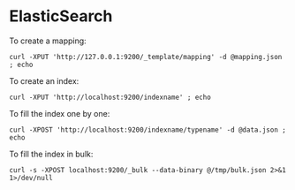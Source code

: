 ElasticSearch
=============

To create a mapping:
```
curl -XPUT 'http://127.0.0.1:9200/_template/mapping' -d @mapping.json ; echo
```

To create an index:

```
curl -XPUT 'http://localhost:9200/indexname' ; echo
```

To fill the index one by one:
```
curl -XPOST 'http://localhost:9200/indexname/typename' -d @data.json ; echo
```

To fill the index in bulk:
```
curl -s -XPOST localhost:9200/_bulk --data-binary @/tmp/bulk.json 2>&1 1>/dev/null
```
